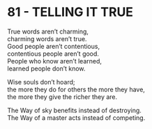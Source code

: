 # 81 - TELLING IT TRUE



True words aren’t charming,  
charming words aren’t true.   
Good people aren’t contentious,   
contentious people aren’t good.   
People who know aren’t learned,   
learned people don’t know.   

Wise souls don’t hoard;   
the more they do for others the more they have,   
the more they give the richer they are.   

The Way of sky benefits instead of destroying.     
The Way of a master acts instead of competing.  


